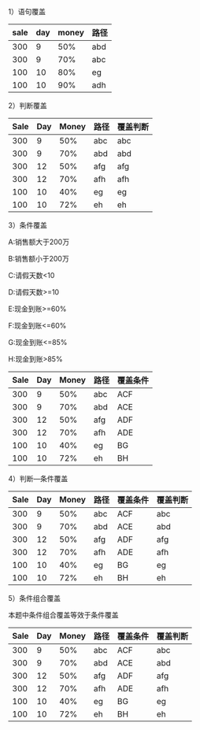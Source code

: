 1）语句覆盖

| sale | day  | money | 路径 |
| ---- | ---- | ----- | ---- |
| 300  | 9    | 50%   | abd  |
| 300  | 9    | 70%   | abc  |
| 100  | 10   | 80%   | eg   |
| 100  | 10   | 90%   | adh  |

2）判断覆盖

| Sale | Day  | Money | 路径 | 覆盖判断 |
| ---- | ---- | ----- | ---- | -------- |
| 300  | 9    | 50%   | abc  | abc      |
| 300  | 9    | 70%   | abd  | abd      |
| 300  | 12   | 50%   | afg  | afg      |
| 300  | 12   | 70%   | afh  | afh      |
| 100  | 10   | 40%   | eg   | eg       |
| 100  | 10   | 72%   | eh   | eh       |

3）条件覆盖

A:销售额大于200万

B:销售额小于200万

C:请假天数<10

D:请假天数>=10

E:现金到账>=60%

F:现金到账<=60%

G:现金到账<=85%

H:现金到账>85%

| Sale | Day  | Money | 路径 | 覆盖条件 |
| ---- | ---- | ----- | ---- | -------- |
| 300  | 9    | 50%   | abc  | ACF      |
| 300  | 9    | 70%   | abd  | ACE      |
| 300  | 12   | 50%   | afg  | ADF      |
| 300  | 12   | 70%   | afh  | ADE      |
| 100  | 10   | 40%   | eg   | BG       |
| 100  | 10   | 72%   | eh   | BH       |

4）判断—条件覆盖



| Sale | Day  | Money | 路径 | 覆盖条件 | 覆盖判断 |
| ---- | ---- | ----- | ---- | -------- | -------- |
| 300  | 9    | 50%   | abc  | ACF      | abc      |
| 300  | 9    | 70%   | abd  | ACE      | abd      |
| 300  | 12   | 50%   | afg  | ADF      | afg      |
| 300  | 12   | 70%   | afh  | ADE      | afh      |
| 100  | 10   | 40%   | eg   | BG       | eg       |
| 100  | 10   | 72%   | eh   | BH       | eh       |

5）条件组合覆盖

本题中条件组合覆盖等效于条件覆盖



| Sale | Day  | Money | 路径 | 覆盖条件 | 覆盖判断 |
| ---- | ---- | ----- | ---- | -------- | -------- |
| 300  | 9    | 50%   | abc  | ACF      | abc      |
| 300  | 9    | 70%   | abd  | ACE      | abd      |
| 300  | 12   | 50%   | afg  | ADF      | afg      |
| 300  | 12   | 70%   | afh  | ADE      | afh      |
| 100  | 10   | 40%   | eg   | BG       | eg       |
| 100  | 10   | 72%   | eh   | BH       | eh       |